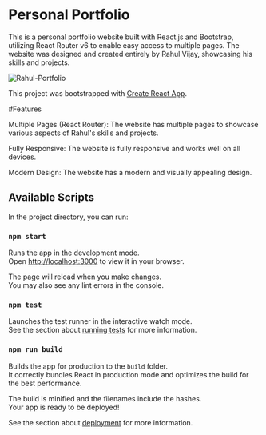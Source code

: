 # Personal Portfolio
This is a personal portfolio website built with React.js and Bootstrap, utilizing React Router v6 to enable easy access to multiple pages. The website was designed and created entirely by Rahul Vijay, showcasing his skills and projects.


![Rahul-Portfolio](https://user-images.githubusercontent.com/118264222/224553983-d0782a0a-7fb0-479e-a491-c7124b286d03.png)

This project was bootstrapped with [Create React App](https://github.com/facebook/create-react-app).

#Features

Multiple Pages (React Router): The website has multiple pages to showcase various aspects of Rahul's skills and projects.

Fully Responsive: The website is fully responsive and works well on all devices.

Modern Design: The website has a modern and visually appealing design.

## Available Scripts

In the project directory, you can run:

### `npm start`

Runs the app in the development mode.\
Open [http://localhost:3000](http://localhost:3000) to view it in your browser.

The page will reload when you make changes.\
You may also see any lint errors in the console.

### `npm test`

Launches the test runner in the interactive watch mode.\
See the section about [running tests](https://facebook.github.io/create-react-app/docs/running-tests) for more information.

### `npm run build`

Builds the app for production to the `build` folder.\
It correctly bundles React in production mode and optimizes the build for the best performance.

The build is minified and the filenames include the hashes.\
Your app is ready to be deployed!

See the section about [deployment](https://facebook.github.io/create-react-app/docs/deployment) for more information.

